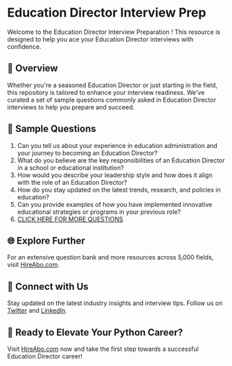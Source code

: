 # Education Director Interview Prep

Welcome to the Education Director Interview Preparation ! This resource is designed to help you ace your Education Director interviews with confidence.

## 🚀 Overview

Whether you're a seasoned Education Director or just starting in the field, this repository is tailored to enhance your interview readiness. We've curated a set of sample questions commonly asked in Education Director interviews to help you prepare and succeed.

## 📝 Sample Questions

1. Can you tell us about your experience in education administration and your journey to becoming an Education Director?
2. What do you believe are the key responsibilities of an Education Director in a school or educational institution?
3. How would you describe your leadership style and how does it align with the role of an Education Director?
4. How do you stay updated on the latest trends, research, and policies in education?
5. Can you provide examples of how you have implemented innovative educational strategies or programs in your previous role?
6. [CLICK HERE FOR MORE QUESTIONS](https://hireabo.com/job/4_1_25/Education%20Director)

## 🌐 Explore Further

For an extensive question bank and more resources across 5,000 fields, visit [HireAbo.com](https://www.hireabo.com).

## 📱 Connect with Us

Stay updated on the latest industry insights and interview tips. Follow us on [Twitter](https://twitter.com/hireabo) and [LinkedIn](https://www.linkedin.com/in/hire-abo-3609972a8/).

## 🚀 Ready to Elevate Your Python Career?

Visit [HireAbo.com](https://www.hireabo.com) now and take the first step towards a successful Education Director career!